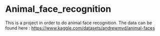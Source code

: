 # Animal_face_recognition

This is a project in order to do animal face recognition. 
The data can be found here : https://www.kaggle.com/datasets/andrewmvd/animal-faces
